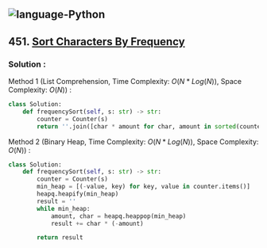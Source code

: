 ![language-Python](https://img.shields.io/badge/Python-ffd43b?style=for-the-badge&logo=PYTHON)
---

## 451. [Sort Characters By Frequency](https://leetcode.com/problems/sort-characters-by-frequency)

### Solution :

Method 1 (List Comprehension, Time Complexity: $O(N*Log(N))$, Space Complexity: $O(N)$) :
```python
class Solution:
    def frequencySort(self, s: str) -> str:
        counter = Counter(s)
        return ''.join([char * amount for char, amount in sorted(counter.items(), key=lambda item: item[1], reverse=True)])
```

Method 2 (Binary Heap, Time Complexity: $O(N*Log(N))$, Space Complexity: $O(N)$) :
```python
class Solution:
    def frequencySort(self, s: str) -> str:
        counter = Counter(s)
        min_heap = [(-value, key) for key, value in counter.items()]
        heapq.heapify(min_heap)
        result = ''
        while min_heap:
            amount, char = heapq.heappop(min_heap)
            result += char * (-amount)

        return result
```
